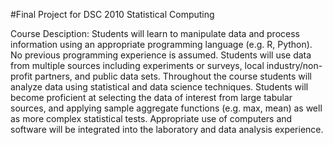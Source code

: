 #Final Project for DSC 2010 Statistical Computing

Course Desciption: Students will learn to manipulate data and process information using an appropriate programming language (e.g. R, Python).  No previous programming experience is assumed.  Students will use data from multiple sources including experiments or surveys, local industry/non-profit partners, and public data sets.  Throughout the course students will analyze data using statistical and data science techniques.  Students will become proficient at selecting the data of interest from large tabular sources, and applying sample aggregate functions (e.g. max, mean) as well as more complex statistical tests.  Appropriate use of computers and software will be integrated into the laboratory and data analysis experience. 
